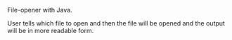 File-opener with Java.

User tells which file to open and then the file will be opened and the output will be in more readable form.
